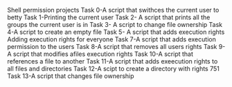 Shell permission projects
Task 0-A script that swithces the current user to betty
Task 1-Printing the current user
Task 2- A script that prints all the groups the current user is in
Task 3- A script to change file ownership
Task 4-A script to create an empty file
Task 5- A script that adds execution rights
Adding execution rights for everyone
Task 7-A script that adds execution permission to the users
Task 8-A script that removes all users rights
Task 9-A script that modifies afiles execution rights
Task 10-A script that references a file to another
Task 11-A script that adds exeecution rights to all files and directories
Task 12-A scipt to create a directory with rights 751
Task 13-A script that changes file ownership
